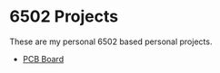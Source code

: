 # 6502 Projects

These are my personal 6502 based personal projects.

* [PCB Board](/jschlachet/ben-eater-pcb)


